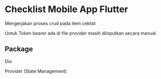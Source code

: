 # Checklist Mobile App Flutter

Mengerjakan proses crud pada item ceklist

Untuk Token bearer ada di file provider masih diinputkan secara manual

## Package
Dio

Provider (State Management)

